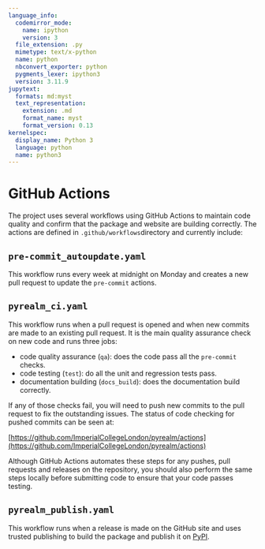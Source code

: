 ```yaml
---
language_info:
  codemirror_mode:
    name: ipython
    version: 3
  file_extension: .py
  mimetype: text/x-python
  name: python
  nbconvert_exporter: python
  pygments_lexer: ipython3
  version: 3.11.9
jupytext:
  formats: md:myst
  text_representation:
    extension: .md
    format_name: myst
    format_version: 0.13
kernelspec:
  display_name: Python 3
  language: python
  name: python3
---
```


# GitHub Actions

The project uses several workflows using GitHub Actions to maintain code quality and
confirm that the package and website are building correctly. The actions are defined in
`.github/workflows`directory and currently include:

## `pre-commit_autoupdate.yaml`

This workflow runs every week at midnight on Monday and creates a new pull request to
update the `pre-commit` actions.

## `pyrealm_ci.yaml`

This workflow runs when a pull request is opened and when new commits are made to an
existing pull request. It is the main quality assurance check on new code and runs three
jobs:

* code quality assurance (`qa`): does the code pass all the `pre-commit` checks.
* code testing (`test`): do all the unit and regression tests pass.
* documentation building (`docs_build`): does the documentation build correctly.

If any of those checks fail, you will need to push new commits to the pull request to
fix the outstanding issues. The status of code checking for pushed commits can be seen at:

[https://github.com/ImperialCollegeLondon/pyrealm/actions](https://github.com/ImperialCollegeLondon/pyrealm/actions)

Although GitHub Actions automates these steps for any pushes, pull requests and releases
on the repository, you should also perform the same steps locally before submitting code
to ensure that your code passes testing.

## `pyrealm_publish.yaml`

This workflow runs when a release is made on the GitHub site and uses trusted publishing
to build the package and publish it on [PyPI](https://pypi.org/project/pyrealm/).
